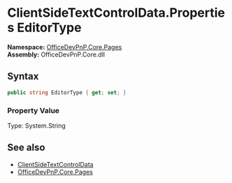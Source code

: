 # ClientSideTextControlData.Properties EditorType
  

**Namespace:** [OfficeDevPnP.Core.Pages](OfficeDevPnP.Core.Pages.md)  
**Assembly:** OfficeDevPnP.Core.dll  
## Syntax
```C#
public string EditorType { get; set; }
```

### Property Value
Type: System.String  

## See also
- [ClientSideTextControlData](OfficeDevPnP.Core.Pages.ClientSideTextControlData.md) 
- [OfficeDevPnP.Core.Pages](OfficeDevPnP.Core.Pages.md) 
